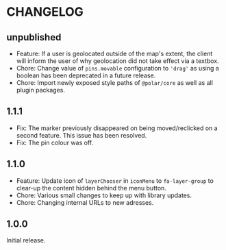 # CHANGELOG

## unpublished

- Feature: If a user is geolocated outside of the map's extent, the client will inform the user of why geolocation did not take effect via a textbox.
- Chore: Change value of `pins.movable` configuration to `'drag'` as using a boolean has been deprecated in a future release.
- Chore: Import newly exposed style paths of `@polar/core` as well as all plugin packages.

## 1.1.1

- Fix: The marker previously disappeared on being moved/reclicked on a second feature. This issue has been resolved.
- Fix: The pin colour was off.

## 1.1.0

- Feature: Update icon of `layerChooser` in `iconMenu` to `fa-layer-group` to clear-up the content hidden behind the menu button.
- Chore: Various small changes to keep up with library updates.
- Chore: Changing internal URLs to new adresses.

## 1.0.0

Initial release.
